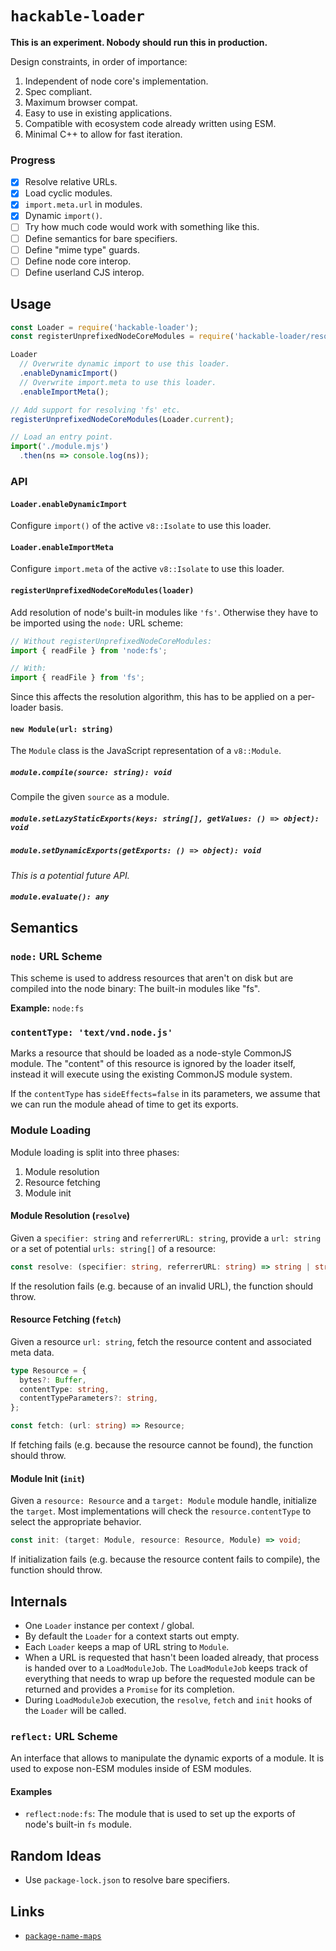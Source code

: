 # `hackable-loader`

**This is an experiment. Nobody should run this in production.**

Design constraints, in order of importance:

1. Independent of node core's implementation.
1. Spec compliant.
1. Maximum browser compat.
1. Easy to use in existing applications.
1. Compatible with ecosystem code already written using ESM.
1. Minimal C++ to allow for fast iteration.

### Progress

- [x] Resolve relative URLs.
- [x] Load cyclic modules.
- [x] `import.meta.url` in modules.
- [x] Dynamic `import()`.
- [ ] Try how much code would work with something like this.
- [ ] Define semantics for bare specifiers.
- [ ] Define "mime type" guards.
- [ ] Define node core interop.
- [ ] Define userland CJS interop.

## Usage

```js
const Loader = require('hackable-loader');
const registerUnprefixedNodeCoreModules = require('hackable-loader/resolve/node-core');

Loader
  // Overwrite dynamic import to use this loader.
  .enableDynamicImport()
  // Overwrite import.meta to use this loader.
  .enableImportMeta();

// Add support for resolving 'fs' etc.
registerUnprefixedNodeCoreModules(Loader.current);

// Load an entry point.
import('./module.mjs')
  .then(ns => console.log(ns));
```

### API

#### `Loader.enableDynamicImport`

Configure `import()` of the active `v8::Isolate` to use this loader.

#### `Loader.enableImportMeta`

Configure `import.meta` of the active `v8::Isolate` to use this loader.

#### `registerUnprefixedNodeCoreModules(loader)`

Add resolution of node's built-in modules like `'fs'`.
Otherwise they have to be imported using the `node:` URL scheme:

```js
// Without registerUnprefixedNodeCoreModules:
import { readFile } from 'node:fs';

// With:
import { readFile } from 'fs';
```

Since this affects the resolution algorithm,
this has to be applied on a per-loader basis.

#### `new Module(url: string)`

The `Module` class is the JavaScript representation of a `v8::Module`.

##### `module.compile(source: string): void`

Compile the given `source` as a module.

##### `module.setLazyStaticExports(keys: string[], getValues: () => object): void`

##### `module.setDynamicExports(getExports: () => object): void`

*This is a potential future API.*

##### `module.evaluate(): any`

## Semantics

### `node:` URL Scheme

This scheme is used to address resources that aren't on disk
but are compiled into the node binary: The built-in modules like "fs".

**Example:** `node:fs`

### `contentType: 'text/vnd.node.js'`

Marks a resource that should be loaded as a node-style CommonJS module.
The "content" of this resource is ignored by the loader itself,
instead it will execute using the existing CommonJS module system.

If the `contentType` has `sideEffects=false` in its parameters,
we assume that we can run the module ahead of time to get its exports.

### Module Loading

Module loading is split into three phases:

1. Module resolution
1. Resource fetching
1. Module init

#### Module Resolution (`resolve`)

Given a `specifier: string` and `referrerURL: string`,
provide a `url: string` or a set of potential `urls: string[]` of a resource:

```ts
const resolve: (specifier: string, referrerURL: string) => string | string[];
```

If the resolution fails (e.g. because of an invalid URL),
the function should throw.

#### Resource Fetching (`fetch`)

Given a resource `url: string`,
fetch the resource content and associated meta data.

```ts
type Resource = {
  bytes?: Buffer,
  contentType: string,
  contentTypeParameters?: string,
};

const fetch: (url: string) => Resource;
```

If fetching fails (e.g. because the resource cannot be found),
the function should throw.

#### Module Init (`init`)

Given a `resource: Resource` and a `target: Module` module handle,
initialize the `target`.
Most implementations will check the `resource.contentType`
to select the appropriate behavior.

```ts
const init: (target: Module, resource: Resource, Module) => void;
```

If initialization fails (e.g. because the resource content fails to compile),
the function should throw.

## Internals

* One `Loader` instance per context / global.
* By default the `Loader` for a context starts out empty.
* Each `Loader` keeps a map of URL string to `Module`.
* When a URL is requested that hasn't been loaded already,
  that process is handed over to a `LoadModuleJob`.
  The `LoadModuleJob` keeps track of everything that needs to wrap up
  before the requested module can be returned
  and provides a `Promise` for its completion.
* During `LoadModuleJob` execution, the `resolve`, `fetch` and `init` hooks
  of the `Loader` will be called.

### `reflect:` URL Scheme

An interface that allows to manipulate the dynamic exports of a module.
It is used to expose non-ESM modules inside of ESM modules.

#### Examples

* `reflect:node:fs`: The module that is used to set up the exports of node's
  built-in `fs` module.

## Random Ideas

* Use `package-lock.json` to resolve bare specifiers.

## Links

* [`package-name-maps`](https://github.com/domenic/package-name-maps/blob/url-based/README.md#import-urls)
